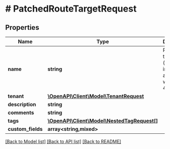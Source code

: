 # # PatchedRouteTargetRequest

## Properties

Name | Type | Description | Notes
------------ | ------------- | ------------- | -------------
**name** | **string** | Route target value (formatted in accordance with RFC 4360) | [optional]
**tenant** | [**\OpenAPI\Client\Model\TenantRequest**](TenantRequest.md) |  | [optional]
**description** | **string** |  | [optional]
**comments** | **string** |  | [optional]
**tags** | [**\OpenAPI\Client\Model\NestedTagRequest[]**](NestedTagRequest.md) |  | [optional]
**custom_fields** | **array<string,mixed>** |  | [optional]

[[Back to Model list]](../../README.md#models) [[Back to API list]](../../README.md#endpoints) [[Back to README]](../../README.md)
